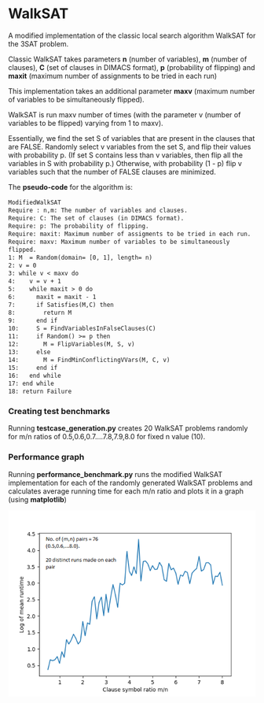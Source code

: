 # WalkSAT

A modified implementation of the classic local search algorithm WalkSAT for the 3SAT problem. 

Classic WalkSAT takes parameters **n** (number of variables), **m** (number of clauses), **C** (set of clauses in DIMACS format), **p** (probability of flipping) and **maxit** (maximum number of assignments to be tried in each run)

This implementation takes an additional parameter **maxv** (maximum number of variables to be simultaneously flipped).

WalkSAT is run maxv number of times (with the parameter v (number of variables to be flipped) varying from 1 to maxv).

Essentially, we find the set S of variables that are present in the clauses that are FALSE. Randomly select v variables from the set S, and flip their values with probability p. (If set S contains less than v variables, then flip all the variables in S with probability p.) Otherwise, with probability (1 - p) flip v variables such that the number of FALSE clauses are minimized.

The **pseudo-code** for the algorithm is:

```
ModifiedWalkSAT
Require : n,m: The number of variables and clauses.
Require: C: The set of clauses (in DIMACS format).
Require: p: The probability of flipping.
Require: maxit: Maximum number of assigments to be tried in each run.
Require: maxv: Maximum number of variables to be simultaneously flipped.
1: M  = Random(domain= [0, 1], length= n)
2: v = 0
3: while v < maxv do
4:    v = v + 1
5:    while maxit > 0 do
6:      maxit = maxit - 1
7:      if Satisfies(M,C) then
8:        return M
9:      end if
10:     S = FindVariablesInFalseClauses(C)
11:     if Random() >= p then
12:       M = FlipVariables(M, S, v)
13:     else
14:       M = FindMinConflictingVVars(M, C, v)
15:     end if
16:   end while
17: end while
18: return Failure
```

### Creating test benchmarks

Running **testcase_generation.py** creates 20 WalkSAT problems randomly for m/n ratios of 0.5,0.6,0.7....7.8,7.9,8.0 for fixed n value (10).

### Performance graph

Running **performance_benchmark.py** runs the modified WalkSAT implementation for each of the randomly generated WalkSAT problems and calculates average running time for each m/n ratio and plots it in a graph (using **matplotlib**)


![Performance Graph](performance_graph.png?raw=true "Performance graph") 
